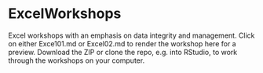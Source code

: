 # ExcelWorkshops
Excel workshops with an emphasis on data integrity and management.  Click on either Exce101.md or Excel02.md to render the workshop here for a preview.  Download the ZIP or clone the repo, e.g. into RStudio, to work through the workshops on your computer.

